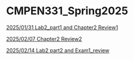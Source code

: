 # CMPEN331_Spring2025

[2025/01/31 Lab2_part1 and Chapter2 Review1](https://github.com/myuanqing/CMPEN331_Spring2025/blob/main/ch2_1_lab2.pdf)

[2025/02/07 Chapter2 Review2](https://github.com/myuanqing/CMPEN331_Spring2025/blob/main/ch2_review2.pdf)

[2025/02/14 Lab2 part2 and Exam1_review](https://github.com/myuanqing/CMPEN331_Spring2025/blob/main/lab2_2_exam1.pdf)

